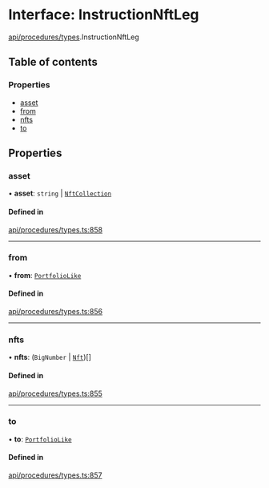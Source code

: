 # Interface: InstructionNftLeg

[api/procedures/types](../wiki/api.procedures.types).InstructionNftLeg

## Table of contents

### Properties

- [asset](../wiki/api.procedures.types.InstructionNftLeg#asset)
- [from](../wiki/api.procedures.types.InstructionNftLeg#from)
- [nfts](../wiki/api.procedures.types.InstructionNftLeg#nfts)
- [to](../wiki/api.procedures.types.InstructionNftLeg#to)

## Properties

### asset

• **asset**: `string` \| [`NftCollection`](../wiki/api.entities.Asset.NonFungible.NftCollection.NftCollection)

#### Defined in

[api/procedures/types.ts:858](https://github.com/PolymeshAssociation/polymesh-sdk/blob/fe2e6dd1/src/api/procedures/types.ts#L858)

___

### from

• **from**: [`PortfolioLike`](../wiki/api.entities.types#portfoliolike)

#### Defined in

[api/procedures/types.ts:856](https://github.com/PolymeshAssociation/polymesh-sdk/blob/fe2e6dd1/src/api/procedures/types.ts#L856)

___

### nfts

• **nfts**: (`BigNumber` \| [`Nft`](../wiki/api.entities.Asset.NonFungible.Nft.Nft))[]

#### Defined in

[api/procedures/types.ts:855](https://github.com/PolymeshAssociation/polymesh-sdk/blob/fe2e6dd1/src/api/procedures/types.ts#L855)

___

### to

• **to**: [`PortfolioLike`](../wiki/api.entities.types#portfoliolike)

#### Defined in

[api/procedures/types.ts:857](https://github.com/PolymeshAssociation/polymesh-sdk/blob/fe2e6dd1/src/api/procedures/types.ts#L857)
